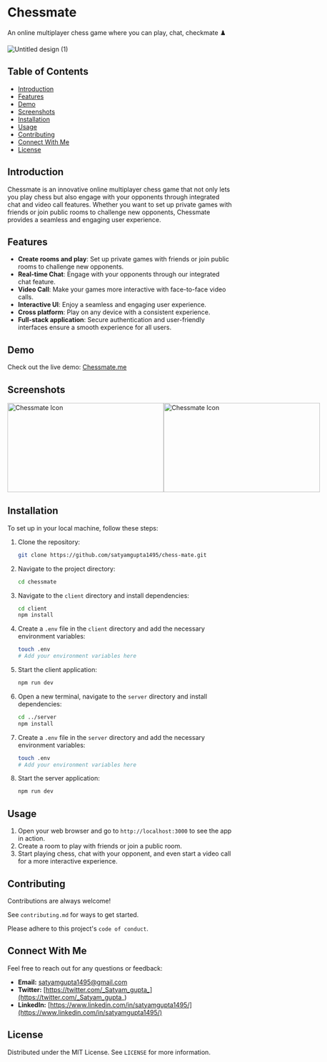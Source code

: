 # Chessmate
An online multiplayer chess game where you can play, chat, checkmate ♟️

![Untitled design (1)](https://github.com/satyamgupta1495/chess-mate/assets/51158766/c27db70a-fcec-43a0-9c77-b6cdb76a072b)



## Table of Contents

- [Introduction](#introduction)
- [Features](#features)
- [Demo](#demo)
- [Screenshots](#screenshots)
- [Installation](#installation)
- [Usage](#usage)
- [Contributing](#contributing)
- [Connect With Me](#connect-with-me)
- [License](#license)

## Introduction

Chessmate is an innovative online multiplayer chess game that not only lets you play chess but also engage with your opponents through integrated chat and video call features. Whether you want to set up private games with friends or join public rooms to challenge new opponents, Chessmate provides a seamless and engaging user experience.

## Features

- **Create rooms and play**: Set up private games with friends or join public rooms to challenge new opponents.
- **Real-time Chat**: Engage with your opponents through our integrated chat feature.
- **Video Call**: Make your games more interactive with face-to-face video calls.
- **Interactive UI**: Enjoy a seamless and engaging user experience.
- **Cross platform**: Play on any device with a consistent experience.
- **Full-stack application**: Secure authentication and user-friendly interfaces ensure a smooth experience for all users.

## Demo

Check out the live demo: [Chessmate.me](https://chess-mate.me/)

## Screenshots

<div style="display: flex; align-items: center;">
    <img src="https://github.com/satyamgupta1495/chess-mate/assets/51158766/2821dfdd-7d6c-4302-a9e4-e5f84926159e" alt="Chessmate Icon" style="width: 350px; height: 200px; ">
    <img src="https://github.com/satyamgupta1495/chess-mate/assets/51158766/5adccec8-8945-4b65-9bfe-ffbbc2952406" alt="Chessmate Icon" style="width: 350px; height: 200px; ">
</div>


## Installation

To set up in your local machine, follow these steps:

1. Clone the repository:
   ```sh
   git clone https://github.com/satyamgupta1495/chess-mate.git
   ```

2. Navigate to the project directory:
   ```sh
   cd chessmate
   ```

3. Navigate to the `client` directory and install dependencies:
   ```sh
   cd client
   npm install
   ```

4. Create a `.env` file in the `client` directory and add the necessary environment variables:
   ```sh
   touch .env
   # Add your environment variables here
   ```

5. Start the client application:
   ```sh
   npm run dev
   ```

6. Open a new terminal, navigate to the `server` directory and install dependencies:
   ```sh
   cd ../server
   npm install
   ```

7. Create a `.env` file in the `server` directory and add the necessary environment variables:
   ```sh
   touch .env
   # Add your environment variables here
   ```

8. Start the server application:
   ```sh
   npm run dev
   ```

## Usage

1. Open your web browser and go to `http://localhost:3000` to see the app in action.
2. Create a room to play with friends or join a public room.
3. Start playing chess, chat with your opponent, and even start a video call for a more interactive experience.

## Contributing

Contributions are always welcome!

See `contributing.md` for ways to get started.

Please adhere to this project's `code of conduct`.

## Connect With Me

Feel free to reach out for any questions or feedback:

- **Email:** [satyamgupta1495@gmail.com](mailto:satyamgupta1495@gmail.com)
- **Twitter:** [https://twitter.com/_Satyam_gupta_](https://twitter.com/_Satyam_gupta_)
- **LinkedIn:** [https://www.linkedin.com/in/satyamgupta1495/](https://www.linkedin.com/in/satyamgupta1495/)

## License

Distributed under the MIT License. See `LICENSE` for more information.
